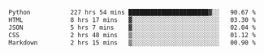 <!--START_SECTION:waka-->

```txt
Python           227 hrs 54 mins ██████████████████████▓░░   90.67 %
HTML             8 hrs 17 mins   ▓░░░░░░░░░░░░░░░░░░░░░░░░   03.30 %
JSON             5 hrs 7 mins    ▓░░░░░░░░░░░░░░░░░░░░░░░░   02.04 %
CSS              2 hrs 48 mins   ▒░░░░░░░░░░░░░░░░░░░░░░░░   01.12 %
Markdown         2 hrs 15 mins   ▒░░░░░░░░░░░░░░░░░░░░░░░░   00.90 %
```

<!--END_SECTION:waka-->
